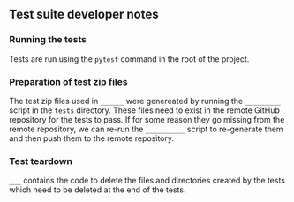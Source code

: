## Test suite developer notes

### Running the tests
Tests are run using the `pytest` command in the root of the project.

### Preparation of test zip files
The test zip files used in `______` were genereated 
by running the `_________` script in the `tests` directory.
These files need to exist in the remote GitHub repository for the tests to pass.
If for some reason they go missing from the remote repository,
we can re-run the `__________` script to re-generate them
and then push them to the remote repository.

### Test teardown
`___` contains the code to delete the files and directories 
created by the tests which need to be deleted at the end of the tests.
